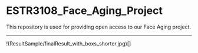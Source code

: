# ESTR3108_Face_Aging_Project
This repository is used for providing open access to our Face Aging project.
***
!(ResultSample/finalResult_with_boxs_shorter.jpg)[]
